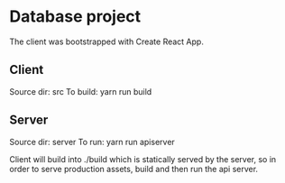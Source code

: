 # Database project

The client was bootstrapped with Create React App.

## Client
Source dir: src
To build: yarn run build

## Server
Source dir: server
To run: yarn run apiserver

Client will build into ./build which is statically served by the server, so in order to serve production assets, build and then run the api server.
